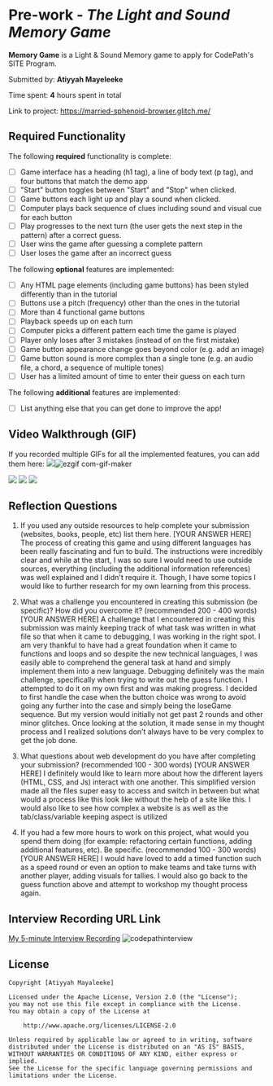 # Pre-work - *The Light and Sound Memory Game*

**Memory Game** is a Light & Sound Memory game to apply for CodePath's SITE Program. 

Submitted by: **Atiyyah Mayeleeke**

Time spent: **4** hours spent in total

Link to project: https://married-sphenoid-browser.glitch.me/ 

## Required Functionality

The following **required** functionality is complete:

* [ ] Game interface has a heading (h1 tag), a line of body text (p tag), and four buttons that match the demo app
* [ ] "Start" button toggles between "Start" and "Stop" when clicked. 
* [ ] Game buttons each light up and play a sound when clicked. 
* [ ] Computer plays back sequence of clues including sound and visual cue for each button
* [ ] Play progresses to the next turn (the user gets the next step in the pattern) after a correct guess. 
* [ ] User wins the game after guessing a complete pattern
* [ ] User loses the game after an incorrect guess

The following **optional** features are implemented:

* [ ] Any HTML page elements (including game buttons) has been styled differently than in the tutorial
* [ ] Buttons use a pitch (frequency) other than the ones in the tutorial
* [ ] More than 4 functional game buttons
* [ ] Playback speeds up on each turn
* [ ] Computer picks a different pattern each time the game is played
* [ ] Player only loses after 3 mistakes (instead of on the first mistake)
* [ ] Game button appearance change goes beyond color (e.g. add an image)
* [ ] Game button sound is more complex than a single tone (e.g. an audio file, a chord, a sequence of multiple tones)
* [ ] User has a limited amount of time to enter their guess on each turn

The following **additional** features are implemented:

- [ ] List anything else that you can get done to improve the app!

## Video Walkthrough (GIF)

If you recorded multiple GIFs for all the implemented features, you can add them here:
![](gif1-link-here)![ezgif com-gif-maker](https://user-images.githubusercontent.com/59490373/164943983-48938f60-d502-4e37-86ec-8f394a97c385.gif)

![](gif2-link-here)
![](gif3-link-here)
![](gif4-link-here)

## Reflection Questions
1. If you used any outside resources to help complete your submission (websites, books, people, etc) list them here. 
[YOUR ANSWER HERE]
The process of creating this game and using different languages has been really fascinating and fun to build. The instructions were incredibly clear and while at the start, I was so sure I would need to use outside sources, everything (including the additional information references) was well explained and I didn't require it. Though, I have some topics I would like to further research for my own learning from this process.

2. What was a challenge you encountered in creating this submission (be specific)? How did you overcome it? (recommended 200 - 400 words) 
[YOUR ANSWER HERE]
A challenge that I encountered in creating this submission was mainly keeping track of what task was written in what file so that when it came to debugging, I was working in the right spot. I am very thankful to have had a great foundation when it came to functions and loops and so despite the new technical languages, I was easily able to comprehend the general task at hand and simply implement them into a new language. Debugging definitely was the main challenge, specifically when trying to write out the guess function. I attempted to do it on my own first and was making progress. I decided to first handle the case when the button choice was wrong to avoid going any further into the case and simply being the loseGame sequence. But my version would initially not get past 2 rounds and other minor glitches. Once looking at the solution, it made sense in my thought process and I realized solutions don’t always have to be very complex to get the job done.

3. What questions about web development do you have after completing your submission? (recommended 100 - 300 words) 
[YOUR ANSWER HERE]
I definitely would like to learn more about how the different layers (HTML, CSS, and Js) interact with one another. This simplified version made all the files super easy to access and switch in between but what would a process like this look like without the help of a site like this. I would also like to see how complex a website is as well as the tab/class/variable keeping aspect is utilized

4. If you had a few more hours to work on this project, what would you spend them doing (for example: refactoring certain functions, adding additional features, etc). Be specific. (recommended 100 - 300 words) 
[YOUR ANSWER HERE]
I would have loved to add a timed function such as a speed round or even an option to make teams and take turns with another player, adding visuals for tallies. I would also go back to the guess function above and attempt to workshop my thought process again. 


## Interview Recording URL Link

[My 5-minute Interview Recording](your-link-here) ![codepathinterview](https://user-images.githubusercontent.com/59490373/164944137-cc66f1f7-f331-4540-b48a-71483239f7aa.gif)



## License

    Copyright [Atiyyah Mayaleeke]

    Licensed under the Apache License, Version 2.0 (the "License");
    you may not use this file except in compliance with the License.
    You may obtain a copy of the License at

        http://www.apache.org/licenses/LICENSE-2.0

    Unless required by applicable law or agreed to in writing, software
    distributed under the License is distributed on an "AS IS" BASIS,
    WITHOUT WARRANTIES OR CONDITIONS OF ANY KIND, either express or implied.
    See the License for the specific language governing permissions and
    limitations under the License.
